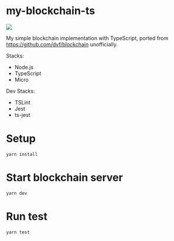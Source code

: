 # my-blockchain-ts

![](https://github.com/acro5piano/my-blockchain-ts/blob/master/screenshot.png)

My simple blockchain implementation with TypeScript, ported from https://github.com/dvf/blockchain unofficially.

Stacks:

- Node.js
- TypeScript
- Micro

Dev Stacks:

- TSLint
- Jest
- ts-jest

# Setup

```
yarn install
```

# Start blockchain server

```
yarn dev
```

# Run test

```
yarn test
```
